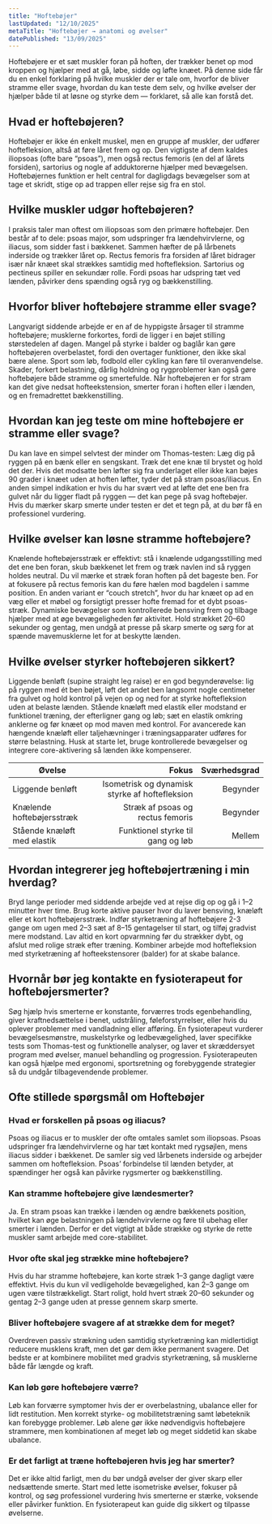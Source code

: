 ```yaml
---
title: "Hoftebøjer"
lastUpdated: "12/10/2025"
metaTitle: "Hoftebøjer → anatomi og øvelser"
datePublished: "13/09/2025"
---
```


Hoftebøjere er et sæt muskler foran på hoften, der trækker benet op mod kroppen og hjælper med at gå, løbe, sidde og løfte knæet. På denne side får du en enkel forklaring på hvilke muskler der er tale om, hvorfor de bliver stramme eller svage, hvordan du kan teste dem selv, og hvilke øvelser der hjælper både til at løsne og styrke dem — forklaret, så alle kan forstå det.

## Hvad er hoftebøjeren?

Hoftebøjer er ikke én enkelt muskel, men en gruppe af muskler, der udfører hoftefleksion, altså at føre låret frem og op. Den vigtigste af dem kaldes iliopsoas (ofte bare “psoas”), men også rectus femoris (en del af lårets forsiden), sartorius og nogle af adduktorerne hjælper med bevægelsen. Hoftebøjernes funktion er helt central for dagligdags bevægelser som at tage et skridt, stige op ad trappen eller rejse sig fra en stol.

## Hvilke muskler udgør hoftebøjeren?

I praksis taler man oftest om iliopsoas som den primære hoftebøjer. Den består af to dele: psoas major, som udspringer fra lændehvirvlerne, og iliacus, som sidder fast i bækkenet. Sammen hæfter de på lårbenets inderside og trækker låret op. Rectus femoris fra forsiden af låret bidrager især når knæet skal strækkes samtidig med hoftefleksion. Sartorius og pectineus spiller en sekundær rolle. Fordi psoas har udspring tæt ved lænden, påvirker dens spænding også ryg og bækkenstilling.

## Hvorfor bliver hoftebøjere stramme eller svage?

Langvarigt siddende arbejde er en af de hyppigste årsager til stramme hoftebøjere; musklerne forkortes, fordi de ligger i en bøjet stilling størstedelen af dagen. Mangel på styrke i balder og baglår kan gøre hoftebøjeren overbelastet, fordi den overtager funktioner, den ikke skal bære alene. Sport som løb, fodbold eller cykling kan føre til overanvendelse. Skader, forkert belastning, dårlig holdning og rygproblemer kan også gøre hoftebøjere både stramme og smertefulde. Når hoftebøjeren er for stram kan det give nedsat hofteekstension, smerter foran i hoften eller i lænden, og en fremadrettet bækkenstilling.

## Hvordan kan jeg teste om mine hoftebøjere er stramme eller svage?

Du kan lave en simpel selvtest der minder om Thomas-testen: Læg dig på ryggen på en bænk eller en sengskant. Træk det ene knæ til brystet og hold det der. Hvis det modsatte ben løfter sig fra underlaget eller ikke kan bøjes 90 grader i knæet uden at hoften løfter, tyder det på stram psoas/iliacus. En anden simpel indikation er hvis du har svært ved at løfte det ene ben fra gulvet når du ligger fladt på ryggen — det kan pege på svag hoftebøjer. Hvis du mærker skarp smerte under testen er det et tegn på, at du bør få en professionel vurdering.

## Hvilke øvelser kan løsne stramme hoftebøjere?

Knælende hoftebøjersstræk er effektivt: stå i knælende udgangsstilling med det ene ben foran, skub bækkenet let frem og træk navlen ind så ryggen holdes neutral. Du vil mærke et stræk foran hoften på det bageste ben. For at fokusere på rectus femoris kan du føre hælen mod bagdelen i samme position. En anden variant er “couch stretch”, hvor du har knæet op ad en væg eller et møbel og forsigtigt presser hofte fremad for et dybt psoas-stræk. Dynamiske bevægelser som kontrollerede bensving frem og tilbage hjælper med at øge bevægeligheden før aktivitet. Hold strækket 20–60 sekunder og gentag, men undgå at presse på skarp smerte og sørg for at spænde mavemusklerne let for at beskytte lænden.

## Hvilke øvelser styrker hoftebøjeren sikkert?

Liggende benløft (supine straight leg raise) er en god begynderøvelse: lig på ryggen med ét ben bøjet, løft det andet ben langsomt nogle centimeter fra gulvet og hold kontrol på vejen op og ned for at styrke hoftefleksion uden at belaste lænden. Stående knæløft med elastik eller modstand er funktionel træning, der efterligner gang og løb; sæt en elastik omkring anklerne og før knæet op mod maven med kontrol. For avancerede kan hængende knæløft eller taljehævninger i træningsapparater udføres for større belastning. Husk at starte let, bruge kontrollerede bevægelser og integrere core-aktivering så lænden ikke kompenserer.

| Øvelse | Fokus | Sværhedsgrad |
|---|---:|---:|
| Liggende benløft | Isometrisk og dynamisk styrke af hoftefleksion | Begynder |
| Knælende hoftebøjersstræk | Stræk af psoas og rectus femoris | Begynder |
| Stående knæløft med elastik | Funktionel styrke til gang og løb | Mellem |

## Hvordan integrerer jeg hoftebøjertræning i min hverdag?

Bryd lange perioder med siddende arbejde ved at rejse dig op og gå i 1–2 minutter hver time. Brug korte aktive pauser hvor du laver bensving, knæløft eller et kort hoftebøjersstræk. Indfør styrketræning af hoftebøjere 2-3 gange om ugen med 2–3 sæt af 8–15 gentagelser til start, og tilføj gradvist mere modstand. Lav altid en kort opvarmning før du strækker dybt, og afslut med rolige stræk efter træning. Kombiner arbejde mod hoftefleksion med styrketræning af hofteekstensorer (balder) for at skabe balance.

## Hvornår bør jeg kontakte en fysioterapeut for hoftebøjersmerter?

Søg hjælp hvis smerterne er konstante, forværres trods egenbehandling, giver kraftnedsættelse i benet, udstråling, føleforstyrrelser, eller hvis du oplever problemer med vandladning eller afføring. En fysioterapeut vurderer bevægelsesmønstre, muskelstyrke og ledbevægelighed, laver specifikke tests som Thomas-test og funktionelle analyser, og laver et skræddersyet program med øvelser, manuel behandling og progression. Fysioterapeuten kan også hjælpe med ergonomi, sportsretning og forebyggende strategier så du undgår tilbagevendende problemer.

## Ofte stillede spørgsmål om Hoftebøjer

### Hvad er forskellen på psoas og iliacus?

Psoas og iliacus er to muskler der ofte omtales samlet som iliopsoas. Psoas udspringer fra lændehvirvlerne og har tæt kontakt med rygsøjlen, mens iliacus sidder i bækkenet. De samler sig ved lårbenets inderside og arbejder sammen om hoftefleksion. Psoas’ forbindelse til lænden betyder, at spændinger her også kan påvirke rygsmerter og bækkenstilling.

### Kan stramme hoftebøjere give lændesmerter?

Ja. En stram psoas kan trække i lænden og ændre bækkenets position, hvilket kan øge belastningen på lændehvirvlerne og føre til ubehag eller smerter i lænden. Derfor er det vigtigt at både strække og styrke de rette muskler samt arbejde med core-stabilitet.

### Hvor ofte skal jeg strække mine hoftebøjere?

Hvis du har stramme hoftebøjere, kan korte stræk 1–3 gange dagligt være effektivt. Hvis du kun vil vedligeholde bevægelighed, kan 2–3 gange om ugen være tilstrækkeligt. Start roligt, hold hvert stræk 20–60 sekunder og gentag 2–3 gange uden at presse gennem skarp smerte.

### Bliver hoftebøjere svagere af at strække dem for meget?

Overdreven passiv strækning uden samtidig styrketræning kan midlertidigt reducere musklens kraft, men det gør dem ikke permanent svagere. Det bedste er at kombinere mobilitet med gradvis styrketræning, så musklerne både får længde og kraft.

### Kan løb gøre hoftebøjere værre?

Løb kan forværre symptomer hvis der er overbelastning, ubalance eller for lidt restitution. Men korrekt styrke- og mobilitetstræning samt løbeteknik kan forebygge problemer. Løb alene gør ikke nødvendigvis hoftebøjere strammere, men kombinationen af meget løb og meget siddetid kan skabe ubalance.

### Er det farligt at træne hoftebøjeren hvis jeg har smerter?

Det er ikke altid farligt, men du bør undgå øvelser der giver skarp eller nedsættende smerte. Start med lette isometriske øvelser, fokuser på kontrol, og søg professionel vurdering hvis smerterne er stærke, voksende eller påvirker funktion. En fysioterapeut kan guide dig sikkert og tilpasse øvelserne.